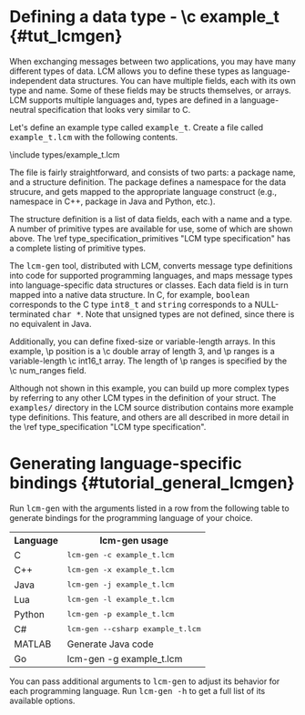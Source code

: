Defining a data type - \c example_t {#tut_lcmgen}
====

When exchanging messages between two applications, you may have
many different types of data.  LCM allows you to define these types as
language-independent data structures.  You can have multiple
fields, each with its own type and name.  Some of these fields may be
structs themselves, or arrays.  LCM supports multiple languages and, types are
defined in a language-neutral specification that looks very similar to C.

Let's define an example type called <tt>example_t</tt>.  Create
a file called <tt>example_t.lcm</tt> with the following contents.  

\include types/example_t.lcm

The file is fairly straightforward, and consists of two parts: a package
name, and a structure definition. The package defines a namespace for the data
strucure, and gets mapped to the appropriate language construct (e.g.,
namespace in C++, package in Java and Python, etc.).  

The structure definition is a list of data fields, each with a name and a
type.  A number of primitive types are available for use, some of which are
shown above.  The \ref type_specification_primitives "LCM type specification"
has a complete listing of primitive types.

The <tt>lcm-gen</tt> tool, distributed with LCM, converts message type
definitions into code for supported programming languages, and maps message
types into language-specific data structures or classes.  Each data field is in
turn mapped into a native data structure.  In C, for example, <tt>boolean</tt>
corresponds to the C type <tt>int8_t</tt> and <tt>string</tt> corresponds to a
NULL-terminated <tt>char *</tt>.  Note that unsigned types are not defined,
since there is no equivalent in Java.

Additionally, you can define fixed-size or variable-length arrays.  In this
example, \p position is a \c double array of length 3, and \p ranges is a
variable-length \c int16_t array.  The length of \p ranges is specified by the
\c num_ranges field.

Although not shown in this example, you can build up more complex types by
referring to any other LCM types in the definition of your struct.  The
<tt>examples/</tt> directory in the LCM source distribution contains more
example type definitions.  This feature, and others are all described in more
detail in the \ref type_specification "LCM type specification".

# Generating language-specific bindings {#tutorial_general_lcmgen}

Run <tt>lcm-gen</tt> with the arguments listed in a row from the following
table to generate bindings for the programming language of your choice.

<table>
<tr><th>Language</th><th>lcm-gen usage</th></tr>
<tr><td>C</td><td><tt>lcm-gen -c example_t.lcm</tt></tr>
<tr><td>C++</td><td><tt>lcm-gen -x example_t.lcm</tt></tr>
<tr><td>Java</td><td><tt>lcm-gen -j example_t.lcm</tt></tr>
<tr><td>Lua</td><td><tt>lcm-gen -l example_t.lcm</tt></tr>
<tr><td>Python</td><td><tt>lcm-gen -p example_t.lcm</tt></tr>
<tr><td>C#</td><td><tt>lcm-gen --csharp example_t.lcm</tt></tr>
<tr><td>MATLAB</td><td>Generate Java code</tr>
<tr><td>Go</td><td>lcm-gen -g example_t.lcm</td></tr>
</table>

You can pass additional arguments to <tt>lcm-gen</tt> to adjust its behavior
for each programming language.  Run <tt>lcm-gen -h</tt> to get a full list of
its available options.
